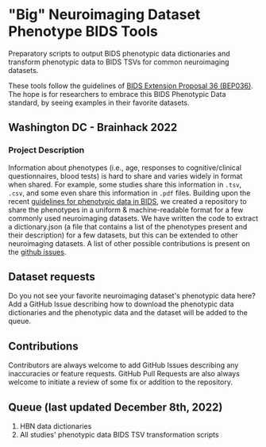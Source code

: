 # "Big" Neuroimaging Dataset Phenotype BIDS Tools

Preparatory scripts to output BIDS phenotypic data dictionaries and transform phenotypic data to BIDS TSVs for common neuroimaging datasets.

These tools follow the guidelines of [BIDS Extension Proposal 36 (BEP036)](https://docs.google.com/document/d/1WTkfES8L0vItZVyyR68fc-9cO03jS-kCnMnw6602pbc/edit#heading=h.gjdgxs). The hope is for researchers to embrace this BIDS Phenotypic Data standard, by seeing examples in their favorite datasets.

## Washington DC - Brainhack 2022
### Project Description
Information about phenotypes (i.e., age, responses to cognitive/clinical questionnaires, blood tests) is hard to share and varies widely in format when shared. For example, some studies share this information in `.tsv`, `.csv`, and some even share this information in `.pdf` files. Building upon the recent [guidelines for phenotypic data in BIDS](https://docs.google.com/document/d/1WTkfES8L0vItZVyyR68fc-9cO03jS-kCnMnw6602pbc/edit#heading=h.4k1noo90gelw), we created a repository to share the phenotypes in a uniform & machine-readable format for a few commonly used neuroimaging datasets.
We have written the code to extract a dictionary.json (a file that contains a list of the phenotypes present and their description) for a few datasets, but this can be extended to other neuroimaging datasets. A list of other possible contributions is present on the [github issues](https://github.com/ericearl/dataset-phenotypes/issues).

## Dataset requests

Do you not see your favorite neuroimaging dataset's phenotypic data here? Add a GitHub Issue describing how to download the phenotypic data dictionaries and the phenotypic data and the dataset will be added to the queue.

## Contributions

Contributors are always welcome to add GitHub Issues describing any inaccuracies or feature requests. GitHub Pull Requests are also always welcome to initiate a review of some fix or addition to the repository.

## Queue (last updated December 8th, 2022)

1. HBN data dictionaries
1. All studies' phenotypic data BIDS TSV transformation scripts
